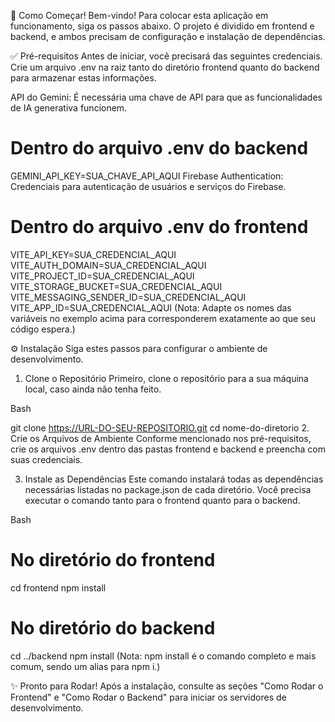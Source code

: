 🚀 Como Começar!
Bem-vindo! Para colocar esta aplicação em funcionamento, siga os passos abaixo. O projeto é dividido em frontend e backend, e ambos precisam de configuração e instalação de dependências.

✅ Pré-requisitos
Antes de iniciar, você precisará das seguintes credenciais. Crie um arquivo .env na raiz tanto do diretório frontend quanto do backend para armazenar estas informações.

API do Gemini: É necessária uma chave de API para que as funcionalidades de IA generativa funcionem.

# Dentro do arquivo .env do backend
GEMINI_API_KEY=SUA_CHAVE_API_AQUI
Firebase Authentication: Credenciais para autenticação de usuários e serviços do Firebase.

# Dentro do arquivo .env do frontend
VITE_API_KEY=SUA_CREDENCIAL_AQUI
VITE_AUTH_DOMAIN=SUA_CREDENCIAL_AQUI
VITE_PROJECT_ID=SUA_CREDENCIAL_AQUI
VITE_STORAGE_BUCKET=SUA_CREDENCIAL_AQUI
VITE_MESSAGING_SENDER_ID=SUA_CREDENCIAL_AQUI
VITE_APP_ID=SUA_CREDENCIAL_AQUI
(Nota: Adapte os nomes das variáveis no exemplo acima para corresponderem exatamente ao que seu código espera.)

⚙️ Instalação
Siga estes passos para configurar o ambiente de desenvolvimento.

1. Clone o Repositório
Primeiro, clone o repositório para a sua máquina local, caso ainda não tenha feito.

Bash

git clone https://URL-DO-SEU-REPOSITORIO.git
cd nome-do-diretorio
2. Crie os Arquivos de Ambiente
Conforme mencionado nos pré-requisitos, crie os arquivos .env dentro das pastas frontend e backend e preencha com suas credenciais.

3. Instale as Dependências
Este comando instalará todas as dependências necessárias listadas no package.json de cada diretório. Você precisa executar o comando tanto para o frontend quanto para o backend.

Bash

# No diretório do frontend
cd frontend
npm install

# No diretório do backend
cd ../backend
npm install
(Nota: npm install é o comando completo e mais comum, sendo um alias para npm i.)

✨ Pronto para Rodar!
Após a instalação, consulte as seções "Como Rodar o Frontend" e "Como Rodar o Backend" para iniciar os servidores de desenvolvimento.
